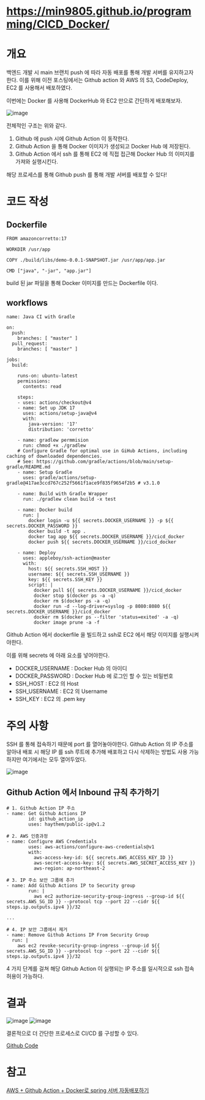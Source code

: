 # https://min9805.github.io/programming/CICD_Docker/

# 개요

백엔드 개발 시 main 브랜치 push 에 따라 자동 배포를 통해 개발 서버를 유지하고자 한다. 이를 위해 이전 포스팅에서는 Github action 와 AWS 의 S3, CodeDeploy, EC2 를 사용해서 배포하였다.

이번에는 Docker 를 사용해 DockerHub 와 EC2 만으로 간단하게 배포해보자.

![image](https://github.com/min9805/min9805.github.io/assets/56664567/b45d4e5a-69e6-4d43-bd8c-8a787ac950df)

전체적인 구조는 위와 같다.

1. Github 에 push 시에 Github Action 이 동작한다.
2. Github Action 을 통해 Docker 이미지가 생성되고 Docker Hub 에 저장된다.
3. Github Action 에서 ssh 를 통해 EC2 에 직접 접근해 Docker Hub 의 이미지를 가져와 실행시킨다. 

해당 프로세스를 통해 Github push 를 통해 개발 서버를 배포할 수 있다!

# 코드 작성

## Dockerfile

```
FROM amazoncorretto:17

WORKDIR /usr/app

COPY ./build/libs/demo-0.0.1-SNAPSHOT.jar /usr/app/app.jar

CMD ["java", "-jar", "app.jar"]
```

build 된 jar 파일을 통해 Docker 이미지를 만드는 Dockerfile 이다.

## workflows

```
name: Java CI with Gradle

on:
  push:
    branches: [ "master" ]
  pull_request:
    branches: [ "master" ]

jobs:
  build:

    runs-on: ubuntu-latest
    permissions:
      contents: read

    steps:
    - uses: actions/checkout@v4
    - name: Set up JDK 17
      uses: actions/setup-java@v4
      with:
        java-version: '17'
        distribution: 'corretto'

    - name: gradlew permmision
      run: chmod +x ./gradlew
    # Configure Gradle for optimal use in GiHub Actions, including caching of downloaded dependencies.
    # See: https://github.com/gradle/actions/blob/main/setup-gradle/README.md
    - name: Setup Gradle
      uses: gradle/actions/setup-gradle@417ae3ccd767c252f5661f1ace9f835f9654f2b5 # v3.1.0

    - name: Build with Gradle Wrapper
      run: ./gradlew clean build -x test

    - name: Docker build
      run: |
        docker login -u ${{ secrets.DOCKER_USERNAME }} -p ${{ secrets.DOCKER_PASSWORD }}
        docker build -t app .
        docker tag app ${{ secrets.DOCKER_USERNAME }}/cicd_docker
        docker push ${{ secrets.DOCKER_USERNAME }}/cicd_docker

    - name: Deploy
      uses: appleboy/ssh-action@master
      with:
        host: ${{ secrets.SSH_HOST }}
        username: ${{ secrets.SSH_USERNAME }}
        key: ${{ secrets.SSH_KEY }}
        script: |
          docker pull ${{ secrets.DOCKER_USERNAME }}/cicd_docker
          docker stop $(docker ps -a -q)
          docker rm $(docker ps -a -q)
          docker run -d --log-driver=syslog -p 8080:8080 ${{ secrets.DOCKER_USERNAME }}/cicd_docker
          docker rm $(docker ps --filter 'status=exited' -a -q)
          docker image prune -a -f
```

Github Action 에서 dockerfile 을 빌드하고 ssh로 EC2 에서 해당 이미지를 실행시켜야한다.

이를 위해 secrets 에 아래 요소를 넣어야한다.

- DOCKER_USERNAME : Docker Hub 의 아이디
- DOCKER_PASSWORD : Docker Hub 에 로그인 할 수 있는 비밀번호
- SSH_HOST : EC2 의 Host
- SSH_USERNAME : EC2 의 Username
- SSH_KEY : EC2 의 .pem key

# 주의 사항

SSH 를 통해 접속하기 때문에 port 를 열어놓아야한다.
Github Action 의 IP 주소를 알아내 배포 시 해당 IP 를 ssh 루트에 추가해 배포하고 다시 삭제하는 방법도 사용 가능하지만 여기에서는 모두 열어두었다. 

![image](https://github.com/min9805/min9805.github.io/assets/56664567/03fcfbd4-f1a7-4af4-b25e-c4d7ac1af213)

## Github Action 에서 Inbound 규칙 추가하기

```
# 1. Github Action IP 주소
- name: Get Github Actions IP
        id: github_action_ip 
        uses: haythem/public-ip@v1.2 

# 2. AWS 인증과정
- name: Configure AWS Credentials
        uses: aws-actions/configure-aws-credentials@v1
        with: 
          aws-access-key-id: ${{ secrets.AWS_ACCESS_KEY_ID }}
          aws-secret-access-key: ${{ secrets.AWS_SECRET_ACCESS_KEY }}
          aws-region: ap-northeast-2

# 3. IP 주소 보안 그룹에 추가
- name: Add Github Actions IP to Security group
        run: |
          aws ec2 authorize-security-group-ingress --group-id ${{ secrets.AWS_SG_ID }} --protocol tcp --port 22 --cidr ${{ steps.ip.outputs.ipv4 }}/32

...

# 4. IP 보안 그룹에서 제거
- name: Remove Github Actions IP From Security Group
  run: |
    aws ec2 revoke-security-group-ingress --group-id ${{ secrets.AWS_SG_ID }} --protocol tcp --port 22 --cidr ${{ steps.ip.outputs.ipv4 }}/32
```

4 가지 단계를 걸쳐 해당 Github Action 이 실행되는 IP 주소를 일시적으로 ssh 접속 허용이 가능하다. 

# 결과


![image](https://github.com/min9805/min9805.github.io/assets/56664567/d506b2ba-5ae8-47cc-9cf7-6a5d03a0be2f)
![image](https://github.com/min9805/min9805.github.io/assets/56664567/a469e60b-8e44-4c1a-a137-571d3430b6b8)

결론적으로 더 간단한 프로세스로 CI/CD 를 구성할 수 있다. 


[Github Code](https://github.com/min9805/CICD-AWS-GithubActions)


# 참고 

[AWS + Github Action + Docker로 spring 서버 자동배포하기](https://velog.io/@leedool3003/AWS-Github-Action-Docker%EB%A1%9C-spring-%EC%84%9C%EB%B2%84-%EC%9E%90%EB%8F%99%EB%B0%B0%ED%8F%AC%ED%95%98%EA%B8%B0)

